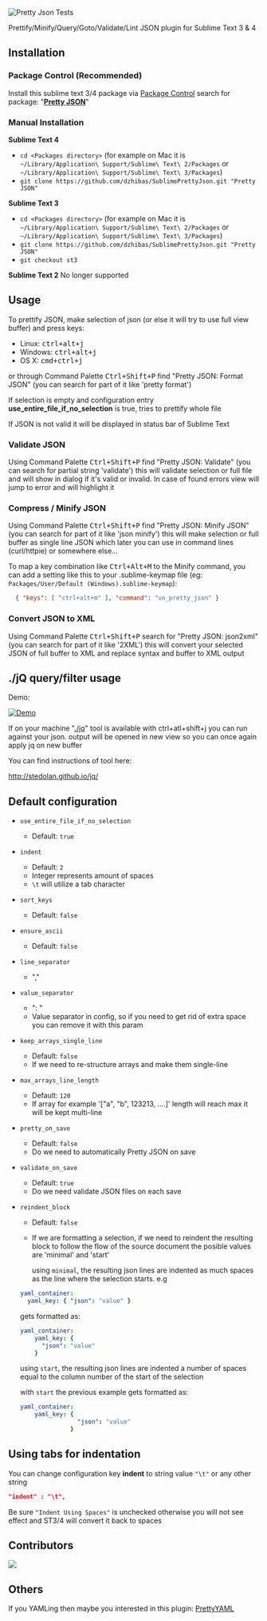![Pretty Json Tests](https://github.com/dzhibas/SublimePrettyJson/workflows/Pretty%20Json%20Tests/badge.svg?branch=master)

Prettify/Minify/Query/Goto/Validate/Lint JSON plugin for Sublime Text 3 & 4

## Installation

### Package Control (Recommended)

Install this sublime text 3/4 package via [Package Control][] 
search for package: "[**Pretty JSON**][]"

### Manual Installation

**Sublime Text 4**

- `cd <Packages directory>`   (for example on Mac it is `~/Library/Application\ Support/Sublime\ Text\ 2/Packages` or `~/Library/Application\ Support/Sublime\ Text\ 3/Packages`)
- `git clone https://github.com/dzhibas/SublimePrettyJson.git "Pretty JSON"`

**Sublime Text 3**

- `cd <Packages directory>`   (for example on Mac it is `~/Library/Application\ Support/Sublime\ Text\ 2/Packages` or `~/Library/Application\ Support/Sublime\ Text\ 3/Packages`)
- `git clone https://github.com/dzhibas/SublimePrettyJson.git "Pretty JSON"`
- `git checkout st3`

**Sublime Text 2**
No longer supported

## Usage

To prettify JSON, make selection of json 
(or else it will try to use full view buffer) and press keys:

- Linux: <kbd>ctrl+alt+j</kbd>
- Windows: <kbd>ctrl+alt+j</kbd>
- OS X: <kbd>cmd+ctrl+j</kbd>

or through Command Palette <kbd>Ctrl+Shift+P</kbd> 
find "Pretty JSON: Format JSON" 
(you can search for part of it like 'pretty format')

If selection is empty and configuration entry 
**use_entire_file_if_no_selection** is true, 
tries to prettify whole file

If JSON is not valid it will be displayed in status bar of Sublime Text

### Validate JSON

Using Command Palette <kbd>Ctrl+Shift+P</kbd> find "Pretty JSON: Validate" 
(you can search for partial string 'validate') 
this will validate selection or full file 
and will show in dialog if it's valid or invalid. 
In case of found errors view will jump to error and will highlight it

### Compress / Minify JSON

Using Command Palette <kbd>Ctrl+Shift+P</kbd> 
find "Pretty JSON: Minify JSON" 
(you can search for part of it like 'json minify') 
this will make selection or full buffer as single line 
JSON which later you can use in command lines (curl/httpie) or somewhere else...

To map a key combination like <kbd>Ctrl+Alt+M</kbd> to the Minify command, 
you can add a setting like this to your .sublime-keymap file 
(eg: `Packages/User/Default (Windows).sublime-keymap`):

```json
  { "keys": [ "ctrl+alt+m" ], "command": "un_pretty_json" }
```

### Convert JSON to XML

Using Command Palette <kbd>Ctrl+Shift+P</kbd> search for 
"Pretty JSON: json2xml" (you can search for part of it like '2XML') 
this will convert your selected JSON of full buffer to XML and 
replace syntax and buffer to XML output

## ./jQ query/filter usage

Demo:

[![Demo](http://i.imgur.com/sw7Hrsp.gif?1)](http://i.imgur.com/sw7Hrsp.gif?1)

If on your machine "[./jq][]" tool is available with <kdb>ctrl+atl+shift+j</kdb>
you can run against your json. 
output will be opened in new view so you can once again apply jq on new buffer

You can find instructions of tool here:

http://stedolan.github.io/jq/

## Default configuration

- `use_entire_file_if_no_selection`
    - Default: `true`

- `indent`
    - Default: `2`
    - Integer represents amount of spaces
    - `\t` will utilize a tab character

- `sort_keys`
    - Default: `false`

- `ensure_ascii`
    - Default: `false`

- `line_separator`
    - ","

- `value_separator`
    - ": "
    - Value separator in config, 
    so if you need to get rid of extra space you can remove it with this param

- `keep_arrays_single_line`
    - Default: `false`
    - If we need to re-structure arrays and make them single-line

- `max_arrays_line_length`
    - Default: `120`
    - If array for example '["a", "b", 123213, ....]' 
    length will reach max it will be kept multi-line

- `pretty_on_save`
    - Default: `false`
    - Do we need to automatically Pretty JSON on save

- `validate_on_save`
    - Default: `true`
    - Do we need validate JSON files on each save

- `reindent_block`
    - Default: `false`
    - If we are formatting a selection, if we need to reindent the
      resulting block to follow the flow of the source document
      the posible values are 'minimal' and 'start'
      
      using `minimal`, the resulting json lines are indented as much
      spaces as the line where the selection starts. e.g

    ```yaml
    yaml_container:
      yaml_key: { "json": "value" }
    ```

    gets formatted as:

    ```yaml
    yaml_container:
        yaml_key: {
          "json": "value"
        }
    ```

    using `start`, the resulting json lines are indented a number
    of spaces equal to the column number of the start of the selection

    with `start` the previous example gets formatted as:

    ```yaml
    yaml_container:
        yaml_key: {
                    "json": "value"
                  }
    ```

## Using tabs for indentation

You can change configuration key **indent** to string value `"\t"` or any other string

```json
"indent" : "\t",
```

Be sure `"Indent Using Spaces"` is unchecked otherwise you will not see 
effect and ST3/4 will convert it back to spaces

## Contributors

<a href="https://github.com/dzhibas/SublimePrettyJson/graphs/contributors">
  <img src="https://contributors-img.web.app/image?repo=dzhibas/SublimePrettyJson" />
</a>

## Others

If you YAMLing then maybe you interested in this plugin: [PrettyYAML][]


[Package Control]: https://packagecontrol.io
[**Pretty JSON**]: https://packagecontrol.io/packages/Pretty%20JSON
[PrettyYAML]: https://github.com/aukaost/SublimePrettyYAML
[./jq]: http://stedolan.github.io/jq/